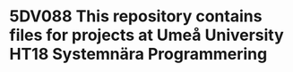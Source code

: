 # 5DV088 This repository contains files for projects at Umeå University HT18 Systemnära Programmering

